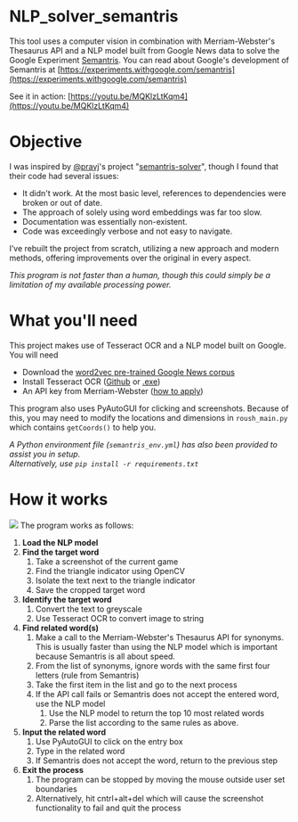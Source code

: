 # NLP_solver_semantris
This tool uses a computer vision in combination with Merriam-Webster's Thesaurus API and a NLP model built from Google News data to solve the Google Experiment [Semantris](https://research.google.com/semantris/). You can read about Google's development of Semantris at [https://experiments.withgoogle.com/semantris](https://experiments.withgoogle.com/semantris)

See it in action: [https://youtu.be/MQKlzLtKqm4](https://youtu.be/MQKlzLtKqm4)

# Objective
I was inspired by [@pravj](https://github.com/pravj)'s project "[semantris-solver](https://github.com/pravj/semantris-solver)", though I found that their code had several issues:
- It didn't work. At the most basic level, references to dependencies were broken or out of date.
- The approach of solely using word embeddings was far too slow.
- Documentation was essentially non-existent.
- Code was exceedingly verbose and not easy to navigate.

I’ve rebuilt the project from scratch, utilizing a new approach and modern methods, offering improvements over the original in every aspect.

*This program is not faster than a human, though this could simply be a limitation of my available processing power.* 

# What you'll need
This project makes use of Tesseract OCR and a NLP model built on Google. You will need
- Download the [word2vec pre-trained Google News corpus](https://github.com/karoush/NLP_solver_semantris/blob/master/process_graphic.png)
- Install Tesseract OCR ([Github](https://github.com/tesseract-ocr/tesseract) or [.exe](https://sourceforge.net/projects/tesseract-ocr/files/latest/download))
- An API key from Merriam-Webster ([how to apply](https://dictionaryapi.com/))

This program also uses PyAutoGUI for clicking and screenshots. Because of this, you may need to modify the locations and dimensions in ```roush_main.py``` which contains ```getCoords()``` to help you.

*A Python environment file (```semantris_env.yml```) has also been provided to assist you in setup. 
<br>Alternatively, use ```pip install -r requirements.txt```*

# How it works
![](https://github.com/karoush/NLP_solver_semantris/blob/master/process_graphic.png)
The program works as follows:
1. **Load the NLP model**
2. **Find the target word**
    1. Take a screenshot of the current game
	2. Find the triangle indicator using OpenCV
	3. Isolate the text next to the triangle indicator
	4. Save the cropped target word
3. **Identify the target word**
    1. Convert the text to greyscale
	2. Use Tesseract OCR to convert image to string
4. **Find related word(s)**
    1. Make a call to the Merriam-Webster's Thesaurus API for synonyms. This is usually faster than using the NLP model which is important because Semantris is all about speed.
	2. From the list of synonyms, ignore words with the same first four letters (rule from Semantris)
	3. Take the first item in the list and go to the next process 
	3. If the API call fails or Semantris does not accept the entered word, use the NLP model
	    1. Use the NLP model to return the top 10 most related words
		2. Parse the list according to the same rules as above.
5. **Input the related word**
    1. Use PyAutoGUI to click on the entry box
	2. Type in the related word 
	3. If Semantris does not accept the word, return to the previous step
6. **Exit the process**
    1. The program can be stopped by moving the mouse outside user set boundaries
	2. Alternatively, hit cntrl+alt+del which will cause the screenshot functionality to fail and quit the process
